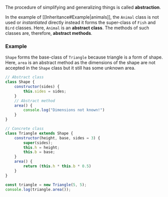 The procedure of simplifying and generalizing things is called **abstraction**. 

In the example of [[Inheritance#Example|animals]], the `Animal` class is not used or *instantiated* directly instead it forms the super-class of `Fish` and `Bird` classes. Here, `Animal` is an **abstract class**. The methods of such classes are, therefore, **abstract methods**.

### Example
`Shape` forms the base-class of `Triangle` because triangle is a form of shape. Here, `area` is an abstract method as the dimensions of the shape are not accepted in the `Shape` class but it still has some unknown area.

```js
// Abstract class
class Shape {
	constructor(sides) {
		this.sides = sides;
	}
	// Abstract method
	area() {
		console.log("Dimensions not known!")
	}
}

// Concrete class
class Triangle extends Shape {
	constructor(height, base, sides = 3) {
		super(sides);
		this.h = height;
		this.b = base;
	}
	area() {
		return (this.h * this.b * 0.5)
	}
}

const triangle = new Triangle(5, 5);
console.log(triangle.area());
```
